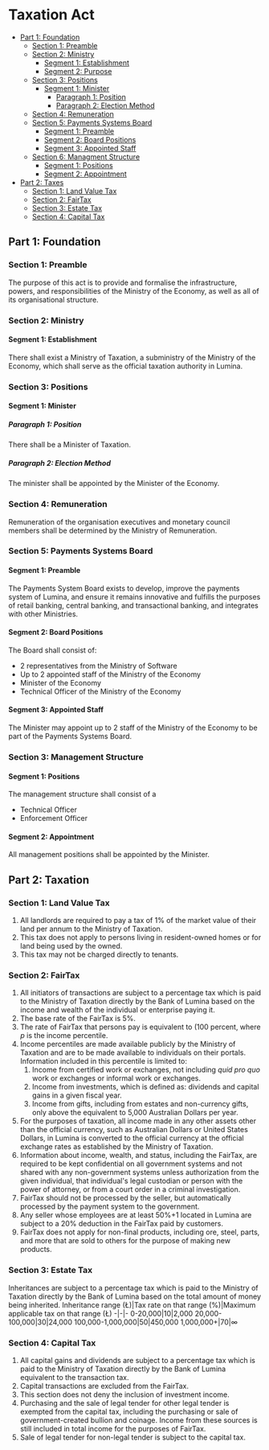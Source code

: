 # Taxation Act

- [Part 1: Foundation](https://github.com/lumina-gov/laws/blob/main/in_force/acts/taxation.md#part-1-foundation)
    - [Section 1: Preamble](https://github.com/lumina-gov/laws/blob/main/in_force/acts/taxation.md#section-1-preamble)
    - [Section 2: Ministry](https://github.com/lumina-gov/laws/blob/main/in_force/acts/taxation.md#section-2-ministry)
        - [Segment 1: Establishment](https://github.com/lumina-gov/laws/blob/main/in_force/acts/taxation.md#segment-1-establishment)
        - [Segment 2: Purpose](https://github.com/lumina-gov/laws/blob/main/in_force/acts/taxation.md#segment-2-purpose)
    - [Section 3: Positions](https://github.com/lumina-gov/laws/blob/main/in_force/acts/taxation.md#section-3-positions)
        - [Segment 1: Minister](https://github.com/lumina-gov/laws/blob/main/in_force/acts/taxation.md#segment-1-minister)
            - [Paragraph 1: Position](https://github.com/lumina-gov/laws/blob/main/in_force/acts/taxation.md#paragraph-1-position)
            - [Paragraph 2: Election Method](https://github.com/lumina-gov/laws/blob/main/in_force/acts/taxation.md#paragraph-2-election-method)
    -  [Section 4: Remuneration](https://github.com/lumina-gov/laws/blob/main/in_force/acts/taxation.md#section-4-remuneration)
    -  [Section 5: Payments Systems Board](https://github.com/lumina-gov/laws/blob/main/in_force/acts/taxation.md#section-5-payments-systems-board)
        -  [Segment 1: Preamble](https://github.com/lumina-gov/laws/blob/main/in_force/acts/taxation.md#segment-1-preamble)
        -  [Segment 2: Board Positions](https://github.com/lumina-gov/laws/blob/main/in_force/acts/taxation.md#segment-2-board-positions)
        -  [Segment 3: Appointed Staff](https://github.com/lumina-gov/laws/blob/main/in_force/acts/taxation.md#segment-3-appointed-staff)
    -  [Section 6: Managment Structure](https://github.com/lumina-gov/laws/blob/main/in_force/acts/taxation.md#section-6-management-structure)
        -  [Segment 1: Positions](https://github.com/lumina-gov/laws/blob/main/in_force/acts/taxation.md#segment-1-positions)
        -  [Segment 2: Appointment](https://github.com/lumina-gov/laws/blob/main/in_force/acts/taxation.md#segment-2-appointment)
- [Part 2: Taxes](https://github.com/lumina-gov/laws/blob/main/in_force/acts/taxation.md#part-2-taxes)
    - [Section 1: Land Value Tax](https://github.com/lumina-gov/laws/blob/main/in_force/acts/taxation.md#section-1-land-value-tax)
    - [Section 2: FairTax](https://github.com/lumina-gov/laws/blob/main/in_force/acts/taxation.md#section-2-fairtax)
    - [Section 3: Estate Tax](https://github.com/lumina-gov/laws/blob/main/in_force/acts/taxation.md#section-3-estate-tax)
    - [Section 4: Capital Tax](https://github.com/lumina-gov/laws/blob/main/in_force/acts/taxation.md#section-4-capital-taxes)

## Part 1: Foundation

### Section 1: Preamble
The purpose of this act is to provide and formalise the infrastructure, powers, and responsibilities of the Ministry of the Economy, as well as all of its organisational structure.

### Section 2: Ministry

#### Segment 1: Establishment
There shall exist a Ministry of Taxation, a subministry of the Ministry of the Economy, which shall serve as the official taxation authority in Lumina.

### Section 3: Positions

#### Segment 1: Minister

##### Paragraph 1: Position
There shall be a Minister of Taxation.

##### Paragraph 2: Election Method
The minister shall be appointed by the Minister of the Economy.

### Section 4: Remuneration
Remuneration of the organisation executives and monetary council members shall be determined by the Ministry of Remuneration.

### Section 5: Payments Systems Board

#### Segment 1: Preamble
The Payments System Board exists to develop, improve the payments system of Lumina, and ensure it remains innovative and fulfills the purposes of retail banking, central banking, and transactional banking, and integrates with other Ministries.

#### Segment 2: Board Positions
The Board shall consist of:
- 2 representatives from the Ministry of Software
- Up to 2 appointed staff of the Ministry of the Economy
- Minister of the Economy
- Technical Officer of the Ministry of the Economy

#### Segment 3: Appointed Staff
The Minister may appoint up to 2 staff of the Ministry of the Economy to be part of the Payments Systems Board.

### Section 3: Management Structure

#### Segment 1: Positions
The management structure shall consist of a
- Technical Officer
- Enforcement Officer

#### Segment 2: Appointment
All management positions shall be appointed by the Minister.

## Part 2: Taxation

### Section 1: Land Value Tax
1. All landlords are required to pay a tax of 1% of the market value of their land per annum to the Ministry of Taxation.
2. This tax does not apply to persons living in resident-owned homes or for land being used by the owned.
3. This tax may not be charged directly to tenants.

### Section 2: FairTax
1. All initiators of transactions are subject to a percentage tax which is paid to the Ministry of Taxation directly by the Bank of Lumina based on the income and wealth of the individual or enterprise paying it.
2. The base rate of the FairTax is 5%.
3. The rate of FairTax that persons pay is equivalent to $(100%+100%-p)*5%$ percent, where $p$ is the income percentile.
4. Income percentiles are made available publicly by the Ministry of Taxation and are to be made available to individuals on their portals. Information included in this percentile is limited to:
    1. Income from certified work or exchanges, not including *quid pro quo* work or exchanges or informal work or exchanges.
    2. Income from investments, which is defined as: dividends and capital gains in a given fiscal year.
    3. Income from gifts, including from estates and non-currency gifts, only above the equivalent to 5,000 Australian Dollars per year.
5. For the purposes of taxation, all income made in any other assets other than the official currency, such as Australian Dollars or United States Dollars, in Lumina is converted to the official currency at the official exchange rates as established by the Ministry of Taxation.
6. Information about income, wealth, and status, including the FairTax, are required to be kept confidential on all government systems and not shared with any non-government systems unless authorization from the given individual, that individual's legal custodian or person with the power of attorney, or from a court order in a criminal investigation.
7. FairTax should not be processed by the seller, but automatically processed by the payment system to the government.
8. Any seller whose employees are at least 50%+1 located in Lumina are subject to a 20% deduction in the FairTax paid by customers.
9. FairTax does not apply for non-final products, including ore, steel, parts, and more that are sold to others for the purpose of making new products.

### Section 3: Estate Tax
Inheritances are subject to a percentage tax which is paid to the Ministry of Taxation directly by the Bank of Lumina based on the total amount of money being inherited.
Inheritance range (Ł)|Tax rate on that range (%)|Maximum applicable tax on that range (Ł)
-|-|-
0-20,000|10|2,000
20,000-100,000|30|24,000
100,000-1,000,000|50|450,000
1,000,000+|70|∞

### Section 4: Capital Tax
1. All capital gains and dividends are subject to a percentage tax which is paid to the Ministry of Taxation directly by the Bank of Lumina equivalent to the transaction tax.
2. Capital transactions are excluded from the FairTax.
3. This section does not deny the inclusion of investment income.
4. Purchasing and the sale of legal tender for other legal tender is exempted from the capital tax, including the purchasing or sale of government-created bullion and coinage. Income from these sources is still included in total income for the purposes of FairTax.
5. Sale of legal tender for non-legal tender is subject to the capital tax.
